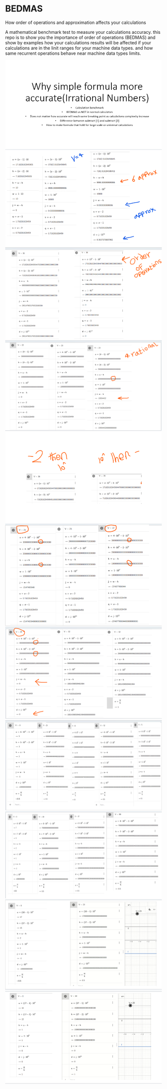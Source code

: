 # BEDMAS
How order of operations and approximation affects your calculations

A mathematical benchmark test to measure your calculations accuracy. this repo is to show you the importance of order of operations (BEDMAS)
and show by examples how your calculations results will be affected if your calculations are in the linit ranges for your machine data types.
and how same recurrent operations behave near machine data types limits.  

<img src="ScreenShots/Screenshot 2024-02-04 035447.png" />
<img src="ScreenShots/Screenshot 2024-02-04 035540.png" />
<img src="ScreenShots/Screenshot 2024-02-04 035658.png" />
<img src="ScreenShots/Screenshot 2024-02-04 035759.png" />
<img src="ScreenShots/Screenshot 2024-02-04 035853.png" />
<img src="ScreenShots/Screenshot 2024-02-04 035958.png" />
<img src="ScreenShots/Screenshot 2024-02-04 040121.png" />
<img src="ScreenShots/Screenshot 2024-02-04 040227.png" />
<img src="ScreenShots/Screenshot 2024-02-04 040256.png" /> 
<img src="ScreenShots/Screenshot 2024-02-04 040345.png" />
<img src="ScreenShots/Screenshot 2024-02-04 040438.png" />
